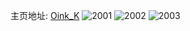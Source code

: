 主页地址: [Oink_K](https://weibo.com/u/5979265710) 
![2001](https://wx4.sinaimg.cn/mw2000/006wEo9wly1gdw0yrlbtvj31r0340u0x.jpg) 
![2002](https://wx4.sinaimg.cn/mw2000/006wEo9wly1gdw0ykhbevj31r0340u0y.jpg) 
![2003](https://wx4.sinaimg.cn/mw2000/006wEo9wly1gdw0z8qwt0j31r0340x6q.jpg) 

